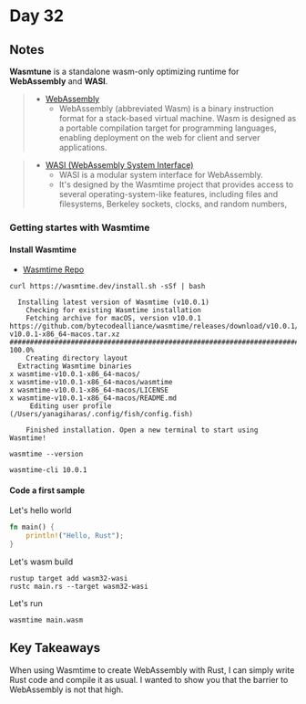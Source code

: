 # Day 32

## Notes

**Wasmtune** is a standalone wasm-only optimizing runtime for **WebAssembly** and **WASI**. 

> - [WebAssembly](https://webassembly.org/)
>   - WebAssembly (abbreviated Wasm) is a binary instruction format for a stack-based virtual machine. Wasm is designed as a portable compilation target for programming languages, enabling deployment on the web for client and server applications.

> - [WASI (WebAssembly System Interface)](https://webassembly.org/)
>   - WASI is a modular system interface for WebAssembly.
>   - It's designed by the Wasmtime project that provides access to several operating-system-like features, including files and filesystems, Berkeley sockets, clocks, and random numbers,

### Getting startes with Wasmtime

#### Install Wasmtime

- [Wasmtime Repo](https://github.com/bytecodealliance/wasmtime)

```shell
curl https://wasmtime.dev/install.sh -sSf | bash
```

```shell
  Installing latest version of Wasmtime (v10.0.1)
    Checking for existing Wasmtime installation
    Fetching archive for macOS, version v10.0.1
https://github.com/bytecodealliance/wasmtime/releases/download/v10.0.1/wasmtime-v10.0.1-x86_64-macos.tar.xz
######################################################################## 100.0%
    Creating directory layout
  Extracting Wasmtime binaries
x wasmtime-v10.0.1-x86_64-macos/
x wasmtime-v10.0.1-x86_64-macos/wasmtime
x wasmtime-v10.0.1-x86_64-macos/LICENSE
x wasmtime-v10.0.1-x86_64-macos/README.md
     Editing user profile (/Users/yanagiharas/.config/fish/config.fish)

    Finished installation. Open a new terminal to start using Wasmtime!
```

```shell
wasmtime --version

wasmtime-cli 10.0.1
```

#### Code a first sample

Let's hello world

```rust
fn main() {
    println!("Hello, Rust");
}
```

Let's wasm build

```shell
rustup target add wasm32-wasi
rustc main.rs --target wasm32-wasi
```

Let's run

```shell
wasmtime main.wasm
```

## Key Takeaways

When using Wasmtime to create WebAssembly with Rust, I can simply write Rust code and compile it as usual.
I wanted to show you that the barrier to WebAssembly is not that high.
